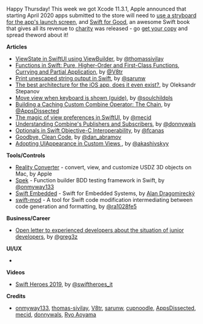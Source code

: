 Happy Thursday! This week we got Xcode 11.3.1, Apple announced that starting April 2020 apps submitted to the store will need to [use a stryboard for the app's launch screen](https://developer.apple.com/news/?id=01132020b), and [Swift for Good](https://www.swiftforgood.com/), an awesome Swift book that gives all its revenue to [charity](http://www.blackgirlscode.com/) was released - go [get your copy](https://gumroad.com/l/swift-for-good-1) and spread theword about it!

**Articles**

* [ViewState in SwiftUI using ViewBuilder](https://www.morningswiftui.com/blog/viewstate-in-swiftui-using-viewbuilder), by [@thomassivilay](https://twitter.com/thomassivilay)
* [Functions in Swift: Pure, Higher-Order and First-Class Functions, Currying and Partial Application](https://www.vadimbulavin.com/pure-functions-higher-order-functions-and-first-class-functions-in-swift/), by [@V8tr](https://twitter.com/V8tr)
* [Print unescaped string output in Swift](https://sarunw.com/tips/print-unescaped-string/), by [@sarunw](https://twitter.com/sarunw)
* [The best architecture for the iOS app, does it even exist?](https://medium.com/flawless-app-stories/the-best-architecture-for-ios-app-does-it-even-exist-3af357ac62e7), by Oleksandr Stepanov
* [Move view when keyboard is shown (guide)](https://fluffy.es/move-view-when-keyboard-is-shown/), by [@soulchildpls](http://twitter.com/soulchildpls)
* [Building a Caching Custom Combine Operator: The Chain](https://www.appsdissected.com/caching-custom-combine-operator-1-chain/), by [@AppsDissected](https://twitter.com/AppsDissected)
* [The magic of view preferences in SwiftUI](https://swiftwithmajid.com/2020/01/15/the-magic-of-view-preferences-in-swiftui/), by [@mecid](https://twitter.com/mecid)
* [Understanding Combine's Publishers and Subscribers](https://www.donnywals.com/understanding-combines-publishers-and-subscribers/), by [@donnywals](https://twitter.com/donnywals)
* [Optionals in Swift Objective-C Interoperability](https://fabiancanas.com/blog/2020/1/9/swift-undefined-behavior.html), by [@fcanas](https://www.twitter.com/fcanas)
* [Goodbye, Clean Code](https://overreacted.io/goodbye-clean-code/), by [@dan_abramov](https://twitter.com/dan_abramov)
* [Adopting UIAppearance in Custom Views ](https://pspdfkit.com/blog/2020/adopting-uiappearance/), by [@akashivskyy](https://twitter.com/akashivskyy)

**Tools/Controls**

* [Reality Converter](https://developer.apple.com/news/?id=01132020a) - convert, view, and customize USDZ 3D objects on Mac, by Apple
* [Spek](https://github.com/onmyway133/Spek) - Function builder BDD testing framework in Swift, by [@onmyway133](https://twitter.com/onmyway133)
* [Swift Embedded](https://github.com/swift-embedded/swift-embedded) - Swift for Embedded Systems, by [Alan Dragomirecký](https://github.com/dragomirecky)
* [swift-mod](https://github.com/ra1028/swift-mod) - A tool for Swift code modification intermediating between code generation and formatting, by [@ra1028fe5](https://twitter.com/ra1028fe5)

**Business/Career**

* [Open letter to experienced developers about the situation of junior developers](https://www.linkedin.com/pulse/open-letter-experienced-developers-situation-junior-greg-lhotellier/), by [@greg3z](https://twitter.com/greg3z)

**UI/UX**

* 

**Videos**

* [Swift Heroes 2019](https://www.youtube.com/playlist?list=PLfCiO1zYKkAT4Jit4v0cT1OYw57_c5qeq), by [@swiftheroes_it](https://twitter.com/swiftheroes_it)

**Credits**

* [onmyway133](https://github.com/onmyway133), [thomas-sivilay](https://github.com/thomas-sivilay), [V8tr](https://github.com/V8tr), [sarunw](https://github.com/sarunw), [cupnoodle](https://github.com/cupnoodle), [AppsDissected](https://github.com/AppsDissected), [mecid](https://github.com/mecid), [donnywals](https://github.com/donnywals), [Ryo Aoyama](https://github.com/ra1028)
